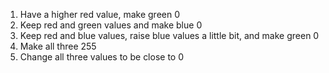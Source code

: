 1. Have a higher red value, make green 0
2. Keep red and green values and make blue 0
3. Keep red and blue values, raise blue values a little bit, and make green 0
4. Make all three 255
5. Change all three values to be close to 0